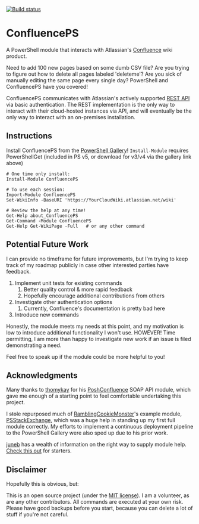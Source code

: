 [![Build status](https://ci.appveyor.com/api/projects/status/jcyw4oxnpqp3djtn?svg=true)](https://ci.appveyor.com/project/brianbunke/confluenceps)

# ConfluencePS
A PowerShell module that interacts with Atlassian's [Confluence] wiki product.

Need to add 100 new pages based on some dumb CSV file? Are you trying to figure out how to delete all pages labeled 'deleteme'? Are you sick of manually editing the same page every single day? PowerShell and ConfluencePS have you covered!

ConfluencePS communicates with Atlassian's actively supported [REST API] via basic authentication. The REST implementation is the only way to interact with their cloud-hosted instances via API, and will eventually be the only way to interact with an on-premises installation.

## Instructions
Install ConfluencePS from the [PowerShell Gallery]!
`Install-Module` requires PowerShellGet (included in PS v5, or download for v3/v4 via the gallery link above)

```posh
# One time only install:
Install-Module ConfluencePS

# To use each session:
Import-Module ConfluencePS
Set-WikiInfo -BaseURI 'https://YourCloudWiki.atlassian.net/wiki'

# Review the help at any time!
Get-Help about_ConfluencePS
Get-Command -Module ConfluencePS
Get-Help Get-WikiPage -Full   # or any other command
```

## Potential Future Work
I can provide no timeframe for future improvements, but I'm trying to keep track of my roadmap publicly in case other interested parties have feedback.

1. Implement unit tests for existing commands
    1. Better quality control & more rapid feedback
    2. Hopefully encourage additional contributions from others
2. Investigate other authentication options
    1. Currently, Confluence's documentation is pretty bad here
3. Introduce new commands

Honestly, the module meets my needs at this point, and my motivation is low to introduce additional functionality I won't use. HOWEVER! Time permitting, I am more than happy to investigate new work if an issue is filed demonstrating a need.

Feel free to speak up if the module could be more helpful to you!

## Acknowledgments
Many thanks to [thomykay] for his [PoshConfluence] SOAP API module, which gave me enough of a starting point to feel comfortable undertaking this project.

I ~~stole~~ repurposed much of [RamblingCookieMonster]'s example module, [PSStackExchange], which was a huge help in standing up my first full module correctly. My efforts to implement a continuous deployment pipeline to the PowerShell Gallery were also sped up due to his prior work.

[juneb] has a wealth of information on the right way to supply module help. [Check this out] for starters.

## Disclaimer
Hopefully this is obvious, but:

This is an open source project (under the [MIT license]). I am a volunteer, as are any other contributors. All commands are executed at your own risk. Please have good backups before you start, because you can delete a lot of stuff if you're not careful.

  [Confluence]: <https://www.atlassian.com/software/confluence>
  [REST API]: <https://docs.atlassian.com/atlassian-confluence/REST/latest/>
  [PowerShell Gallery]: <https://www.powershellgallery.com/>
  [thomykay]: <https://github.com/thomykay>
  [PoshConfluence]: <https://github.com/thomykay/PoshConfluence>
  [RamblingCookieMonster]: <https://github.com/RamblingCookieMonster>
  [PSStackExchange]: <https://github.com/RamblingCookieMonster/PSStackExchange>
  [juneb]: <https://github.com/juneb>
  [Check this out]: <https://github.com/juneb/PowerShellHelpDeepDive>
  [MIT license]: <https://github.com/brianbunke/ConfluencePS/blob/master/LICENSE>

[//]: # (Sweet online markdown editor at http://dillinger.io)
[//]: # ("GitHub Flavored Markdown" https://help.github.com/articles/github-flavored-markdown/)
